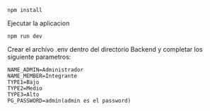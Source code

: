 ````
npm install
````
 Ejecutar la aplicacion 

````
npm run dev
````
Crear el archivo .env dentro del directorio Backend y completar los siguiente parametros:
````
NAME_ADMIN=Administrador
NAME_MEMBER=Integrante
TYPE1=Bajo
TYPE2=Medio
TYPE3=Alto
PG_PASSWORD=admin(admin es el password)
````
